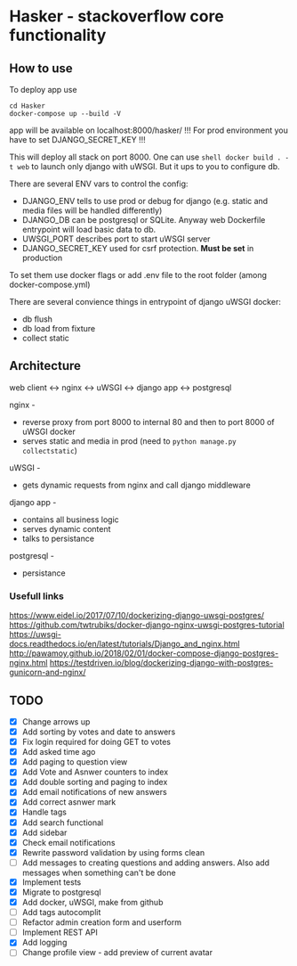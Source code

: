 # Hasker - stackoverflow core functionality

## How to use

To deploy app use

```shell
cd Hasker
docker-compose up --build -V
```

app will be available on localhost:8000/hasker/
!!! For prod environment you have to set DJANGO_SECRET_KEY !!!

This will deploy all stack on port 8000. One can use `shell docker build . -t web` to launch only django with uWSGI. But it ups to you to configure db.

There are several ENV vars to control the config:

- DJANGO_ENV tells to use prod or debug for django (e.g. static and media files will be handled differently)
- DJANGO_DB can be postgresql or SQLite. Anyway web Dockerfile entrypoint will load basic data to db.
- UWSGI_PORT describes port to start uWSGI server
- DJANGO_SECRET_KEY used for csrf protection. **Must be set** in production

To set them use docker flags or add .env file to the root folder (among docker-compose.yml)

There are several convience things in entrypoint of django uWSGI docker:

- db flush
- db load from fixture
- collect static

## Architecture

web client <-> nginx <-> uWSGI <-> django app <-> postgresql

nginx -

- reverse proxy from port 8000 to internal 80 and then to port 8000 of uWSGI docker
- serves static and media in prod (need to `python manage.py collectstatic`)

uWSGI -

- gets dynamic requests from nginx and call django middleware

django app -

- contains all business logic
- serves dynamic content
- talks to persistance

postgresql -

- persistance

### Usefull links

<https://www.eidel.io/2017/07/10/dockerizing-django-uwsgi-postgres/>
<https://github.com/twtrubiks/docker-django-nginx-uwsgi-postgres-tutorial>
<https://uwsgi-docs.readthedocs.io/en/latest/tutorials/Django_and_nginx.html>
<http://pawamoy.github.io/2018/02/01/docker-compose-django-postgres-nginx.html>
<https://testdriven.io/blog/dockerizing-django-with-postgres-gunicorn-and-nginx/>

## TODO

- [x] Change arrows up
- [x] Add sorting by votes and date to answers
- [x] Fix login required for doing GET to votes
- [x] Add asked time ago
- [x] Add paging to question view
- [x] Add Vote and Asnwer counters to index
- [x] Add double sorting and paging to index
- [x] Add email notifications of new answers
- [x] Add correct asnwer mark
- [x] Handle tags
- [x] Add search functional
- [x] Add sidebar
- [x] Check email notifications
- [x] Rewrite password validation by using forms clean
- [ ] Add messages to creating questions and adding answers. Also add messages when something can't be done
- [x] Implement tests
- [x] Migrate to postgresql
- [x] Add docker, uWSGI, make from github
- [ ] Add tags autocomplit
- [ ] Refactor admin creation form and userform
- [ ] Implement REST API
- [x] Add logging
- [ ] Change profile view - add preview of current avatar
